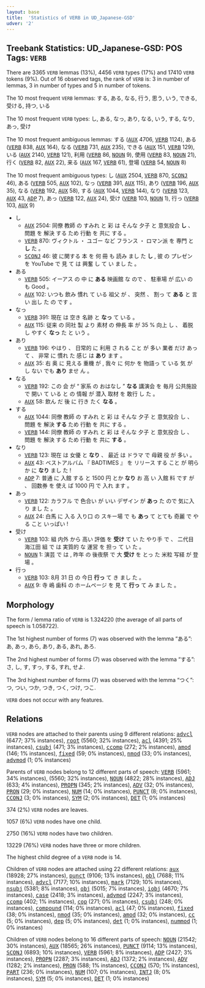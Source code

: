 ```yaml
---
layout: base
title:  'Statistics of VERB in UD_Japanese-GSD'
udver: '2'
---
```


## Treebank Statistics: UD_Japanese-GSD: POS Tags: `VERB`

There are 3365 `VERB` lemmas (13%), 4456 `VERB` types (17%) and 17410 `VERB` tokens (9%).
Out of 16 observed tags, the rank of `VERB` is: 3 in number of lemmas, 3 in number of types and 5 in number of tokens.

The 10 most frequent `VERB` lemmas: する, ある, なる, 行う, 思う, いう, できる, 受ける, 持つ, いる

The 10 most frequent `VERB` types:  し, ある, なっ, あり, なる, いう, する, なり, あっ, 受け

The 10 most frequent ambiguous lemmas: する (<tt><a href="ja_gsd-pos-AUX.html">AUX</a></tt> 4706, <tt><a href="ja_gsd-pos-VERB.html">VERB</a></tt> 1124), ある (<tt><a href="ja_gsd-pos-VERB.html">VERB</a></tt> 838, <tt><a href="ja_gsd-pos-AUX.html">AUX</a></tt> 164), なる (<tt><a href="ja_gsd-pos-VERB.html">VERB</a></tt> 731, <tt><a href="ja_gsd-pos-AUX.html">AUX</a></tt> 235), できる (<tt><a href="ja_gsd-pos-AUX.html">AUX</a></tt> 151, <tt><a href="ja_gsd-pos-VERB.html">VERB</a></tt> 129), いる (<tt><a href="ja_gsd-pos-AUX.html">AUX</a></tt> 2140, <tt><a href="ja_gsd-pos-VERB.html">VERB</a></tt> 121), 利用 (<tt><a href="ja_gsd-pos-VERB.html">VERB</a></tt> 86, <tt><a href="ja_gsd-pos-NOUN.html">NOUN</a></tt> 9), 使用 (<tt><a href="ja_gsd-pos-VERB.html">VERB</a></tt> 83, <tt><a href="ja_gsd-pos-NOUN.html">NOUN</a></tt> 21), 行く (<tt><a href="ja_gsd-pos-VERB.html">VERB</a></tt> 82, <tt><a href="ja_gsd-pos-AUX.html">AUX</a></tt> 22), 来る (<tt><a href="ja_gsd-pos-AUX.html">AUX</a></tt> 167, <tt><a href="ja_gsd-pos-VERB.html">VERB</a></tt> 61), 登場 (<tt><a href="ja_gsd-pos-VERB.html">VERB</a></tt> 54, <tt><a href="ja_gsd-pos-NOUN.html">NOUN</a></tt> 8)

The 10 most frequent ambiguous types:  し (<tt><a href="ja_gsd-pos-AUX.html">AUX</a></tt> 2504, <tt><a href="ja_gsd-pos-VERB.html">VERB</a></tt> 870, <tt><a href="ja_gsd-pos-SCONJ.html">SCONJ</a></tt> 46), ある (<tt><a href="ja_gsd-pos-VERB.html">VERB</a></tt> 505, <tt><a href="ja_gsd-pos-AUX.html">AUX</a></tt> 102), なっ (<tt><a href="ja_gsd-pos-VERB.html">VERB</a></tt> 391, <tt><a href="ja_gsd-pos-AUX.html">AUX</a></tt> 115), あり (<tt><a href="ja_gsd-pos-VERB.html">VERB</a></tt> 196, <tt><a href="ja_gsd-pos-AUX.html">AUX</a></tt> 35), なる (<tt><a href="ja_gsd-pos-VERB.html">VERB</a></tt> 192, <tt><a href="ja_gsd-pos-AUX.html">AUX</a></tt> 58), する (<tt><a href="ja_gsd-pos-AUX.html">AUX</a></tt> 1044, <tt><a href="ja_gsd-pos-VERB.html">VERB</a></tt> 144), なり (<tt><a href="ja_gsd-pos-VERB.html">VERB</a></tt> 123, <tt><a href="ja_gsd-pos-AUX.html">AUX</a></tt> 43, <tt><a href="ja_gsd-pos-ADP.html">ADP</a></tt> 7), あっ (<tt><a href="ja_gsd-pos-VERB.html">VERB</a></tt> 122, <tt><a href="ja_gsd-pos-AUX.html">AUX</a></tt> 24), 受け (<tt><a href="ja_gsd-pos-VERB.html">VERB</a></tt> 103, <tt><a href="ja_gsd-pos-NOUN.html">NOUN</a></tt> 1), 行っ (<tt><a href="ja_gsd-pos-VERB.html">VERB</a></tt> 103, <tt><a href="ja_gsd-pos-AUX.html">AUX</a></tt> 9)


* し
  * <tt><a href="ja_gsd-pos-AUX.html">AUX</a></tt> 2504: 同僚 教師 の すみれ と 彩 は そんな 夕子 と 意気投合 <b>し</b> 、 問題 を 解決 する ため 行動 を 共に する 。
  * <tt><a href="ja_gsd-pos-VERB.html">VERB</a></tt> 870: ヴィクトル ・ ユゴー など フランス ・ ロマン派 を 専門 と <b>し</b> た 。
  * <tt><a href="ja_gsd-pos-SCONJ.html">SCONJ</a></tt> 46: 彼 に関する 本 を 何 冊 も 読み まし た <b>し</b> , 彼 の プレゼン を YouTube で 見 て は 興奮 し て い まし た 。
* ある
  * <tt><a href="ja_gsd-pos-VERB.html">VERB</a></tt> 505: イーアス の 中 に <b>ある</b> 映画館 な ので 、 駐車場 が 広い の も Good 。
  * <tt><a href="ja_gsd-pos-AUX.html">AUX</a></tt> 102: いつも 飲み 慣れ て いる 祖父 が 、 突然 、 割っ て <b>ある</b> と 言い 出し た の です 。
* なっ
  * <tt><a href="ja_gsd-pos-VERB.html">VERB</a></tt> 391: 現在 は 空き 名跡 と <b>なっ</b> て いる 。
  * <tt><a href="ja_gsd-pos-AUX.html">AUX</a></tt> 115: 従来 の 同社 製 より 素材 の 伸長 率 が 35 % 向上 し 、 着脱 し やすく <b>なっ</b> た と いう 。
* あり
  * <tt><a href="ja_gsd-pos-VERB.html">VERB</a></tt> 196: やはり 、 日常的 に 利用 さ れる こと が 多い 業者 だけ あっ て 、 非常 に 慣れ た 感じ は <b>あり</b> ます 。
  * <tt><a href="ja_gsd-pos-AUX.html">AUX</a></tt> 35: 右 奥 に 見える 重機 が , 我々 に 何か を 物語っ て いる 気 が し ない でも <b>あり</b> ませ ん 。
* なる
  * <tt><a href="ja_gsd-pos-VERB.html">VERB</a></tt> 192: この 会 が “ 家系 の おはなし ” <b>なる</b> 講演会 を 毎月 公共施設 で 開い て いる と の 情報 が 潜入 取材 を 敢行 し た 。
  * <tt><a href="ja_gsd-pos-AUX.html">AUX</a></tt> 58: 飲ん だ 後 に 行き たく <b>なる</b> 。
* する
  * <tt><a href="ja_gsd-pos-AUX.html">AUX</a></tt> 1044: 同僚 教師 の すみれ と 彩 は そんな 夕子 と 意気投合 し 、 問題 を 解決 <b>する</b> ため 行動 を 共に する 。
  * <tt><a href="ja_gsd-pos-VERB.html">VERB</a></tt> 144: 同僚 教師 の すみれ と 彩 は そんな 夕子 と 意気投合 し 、 問題 を 解決 する ため 行動 を 共に <b>する</b> 。
* なり
  * <tt><a href="ja_gsd-pos-VERB.html">VERB</a></tt> 123: 現在 は 女優 と <b>なり</b> 、 最近 は ドラマ で 母親 役 が 多い 。
  * <tt><a href="ja_gsd-pos-AUX.html">AUX</a></tt> 43: ベストアルバム 『 BADTIMES 』 を リリース する こと が 明らか に <b>なり</b> まし た !
  * <tt><a href="ja_gsd-pos-ADP.html">ADP</a></tt> 7: 普通 に 入館 する と 1500 円 とか <b>なり</b> お 高 い 入館 料 です が 、 回数券 を 使え ば 1000 円 で 入れ ます 。
* あっ
  * <tt><a href="ja_gsd-pos-VERB.html">VERB</a></tt> 122: カラフル で 色合い が いい デザイン が <b>あっ</b> た ので 気に入り まし た 。
  * <tt><a href="ja_gsd-pos-AUX.html">AUX</a></tt> 24: 白馬 に 入る 入り口 の スキー場 で も <b>あっ</b> て とても 奇麗 で やる こと いっぱい !
* 受け
  * <tt><a href="ja_gsd-pos-VERB.html">VERB</a></tt> 103: 組 内外 から 高い 評価 を <b>受け</b> て い た やり手 で 、 二代目 海江田 組 で は 実質的 な 運営 を 担っ て い た 。
  * <tt><a href="ja_gsd-pos-NOUN.html">NOUN</a></tt> 1: 演芸 で は , 昨年 の 後夜祭 で 大 <b>受け</b> を とっ た 米粒 写経 が 登場 。
* 行っ
  * <tt><a href="ja_gsd-pos-VERB.html">VERB</a></tt> 103: 8月 31 日 の 今日 <b>行っ</b> て き まし た 。
  * <tt><a href="ja_gsd-pos-AUX.html">AUX</a></tt> 9: 寺 嶋 歯科 の ホームページ を 見 て <b>行っ</b> て み まし た 。

## Morphology

The form / lemma ratio of `VERB` is 1.324220 (the average of all parts of speech is 1.058722).

The 1st highest number of forms (7) was observed with the lemma “ある”: あ, あっ, あら, あり, ある, あれ, あろ.

The 2nd highest number of forms (7) was observed with the lemma “する”: さ, し, す, すっ, する, すれ, せよ.

The 3rd highest number of forms (7) was observed with the lemma “つく”: つ, つい, つか, つき, つく, つけ, つこ.

`VERB` does not occur with any features.


## Relations

`VERB` nodes are attached to their parents using 9 different relations: <tt><a href="ja_gsd-dep-advcl.html">advcl</a></tt> (6477; 37% instances), <tt><a href="ja_gsd-dep-root.html">root</a></tt> (5560; 32% instances), <tt><a href="ja_gsd-dep-acl.html">acl</a></tt> (4391; 25% instances), <tt><a href="ja_gsd-dep-csubj.html">csubj</a></tt> (471; 3% instances), <tt><a href="ja_gsd-dep-ccomp.html">ccomp</a></tt> (272; 2% instances), <tt><a href="ja_gsd-dep-amod.html">amod</a></tt> (146; 1% instances), <tt><a href="ja_gsd-dep-fixed.html">fixed</a></tt> (59; 0% instances), <tt><a href="ja_gsd-dep-nmod.html">nmod</a></tt> (33; 0% instances), <tt><a href="ja_gsd-dep-advmod.html">advmod</a></tt> (1; 0% instances)

Parents of `VERB` nodes belong to 12 different parts of speech: <tt><a href="ja_gsd-pos-VERB.html">VERB</a></tt> (5961; 34% instances),  (5560; 32% instances), <tt><a href="ja_gsd-pos-NOUN.html">NOUN</a></tt> (4822; 28% instances), <tt><a href="ja_gsd-pos-ADJ.html">ADJ</a></tt> (633; 4% instances), <tt><a href="ja_gsd-pos-PROPN.html">PROPN</a></tt> (345; 2% instances), <tt><a href="ja_gsd-pos-ADV.html">ADV</a></tt> (32; 0% instances), <tt><a href="ja_gsd-pos-PRON.html">PRON</a></tt> (29; 0% instances), <tt><a href="ja_gsd-pos-NUM.html">NUM</a></tt> (14; 0% instances), <tt><a href="ja_gsd-pos-PUNCT.html">PUNCT</a></tt> (8; 0% instances), <tt><a href="ja_gsd-pos-CCONJ.html">CCONJ</a></tt> (3; 0% instances), <tt><a href="ja_gsd-pos-SYM.html">SYM</a></tt> (2; 0% instances), <tt><a href="ja_gsd-pos-DET.html">DET</a></tt> (1; 0% instances)

374 (2%) `VERB` nodes are leaves.

1057 (6%) `VERB` nodes have one child.

2750 (16%) `VERB` nodes have two children.

13229 (76%) `VERB` nodes have three or more children.

The highest child degree of a `VERB` node is 14.

Children of `VERB` nodes are attached using 22 different relations: <tt><a href="ja_gsd-dep-aux.html">aux</a></tt> (18928; 27% instances), <tt><a href="ja_gsd-dep-punct.html">punct</a></tt> (9106; 13% instances), <tt><a href="ja_gsd-dep-obl.html">obl</a></tt> (7688; 11% instances), <tt><a href="ja_gsd-dep-advcl.html">advcl</a></tt> (7177; 10% instances), <tt><a href="ja_gsd-dep-mark.html">mark</a></tt> (7129; 10% instances), <tt><a href="ja_gsd-dep-nsubj.html">nsubj</a></tt> (5381; 8% instances), <tt><a href="ja_gsd-dep-obj.html">obj</a></tt> (5015; 7% instances), <tt><a href="ja_gsd-dep-iobj.html">iobj</a></tt> (4670; 7% instances), <tt><a href="ja_gsd-dep-case.html">case</a></tt> (2418; 3% instances), <tt><a href="ja_gsd-dep-advmod.html">advmod</a></tt> (2247; 3% instances), <tt><a href="ja_gsd-dep-ccomp.html">ccomp</a></tt> (402; 1% instances), <tt><a href="ja_gsd-dep-cop.html">cop</a></tt> (271; 0% instances), <tt><a href="ja_gsd-dep-csubj.html">csubj</a></tt> (248; 0% instances), <tt><a href="ja_gsd-dep-compound.html">compound</a></tt> (114; 0% instances), <tt><a href="ja_gsd-dep-acl.html">acl</a></tt> (47; 0% instances), <tt><a href="ja_gsd-dep-fixed.html">fixed</a></tt> (38; 0% instances), <tt><a href="ja_gsd-dep-nmod.html">nmod</a></tt> (35; 0% instances), <tt><a href="ja_gsd-dep-amod.html">amod</a></tt> (32; 0% instances), <tt><a href="ja_gsd-dep-cc.html">cc</a></tt> (5; 0% instances), <tt><a href="ja_gsd-dep-dep.html">dep</a></tt> (5; 0% instances), <tt><a href="ja_gsd-dep-det.html">det</a></tt> (1; 0% instances), <tt><a href="ja_gsd-dep-nummod.html">nummod</a></tt> (1; 0% instances)

Children of `VERB` nodes belong to 16 different parts of speech: <tt><a href="ja_gsd-pos-NOUN.html">NOUN</a></tt> (21542; 30% instances), <tt><a href="ja_gsd-pos-AUX.html">AUX</a></tt> (18565; 26% instances), <tt><a href="ja_gsd-pos-PUNCT.html">PUNCT</a></tt> (9114; 13% instances), <tt><a href="ja_gsd-pos-SCONJ.html">SCONJ</a></tt> (6893; 10% instances), <tt><a href="ja_gsd-pos-VERB.html">VERB</a></tt> (5961; 8% instances), <tt><a href="ja_gsd-pos-ADP.html">ADP</a></tt> (2427; 3% instances), <tt><a href="ja_gsd-pos-PROPN.html">PROPN</a></tt> (2287; 3% instances), <tt><a href="ja_gsd-pos-ADJ.html">ADJ</a></tt> (1372; 2% instances), <tt><a href="ja_gsd-pos-ADV.html">ADV</a></tt> (1282; 2% instances), <tt><a href="ja_gsd-pos-PRON.html">PRON</a></tt> (588; 1% instances), <tt><a href="ja_gsd-pos-CCONJ.html">CCONJ</a></tt> (570; 1% instances), <tt><a href="ja_gsd-pos-PART.html">PART</a></tt> (236; 0% instances), <tt><a href="ja_gsd-pos-NUM.html">NUM</a></tt> (107; 0% instances), <tt><a href="ja_gsd-pos-INTJ.html">INTJ</a></tt> (8; 0% instances), <tt><a href="ja_gsd-pos-SYM.html">SYM</a></tt> (5; 0% instances), <tt><a href="ja_gsd-pos-DET.html">DET</a></tt> (1; 0% instances)

